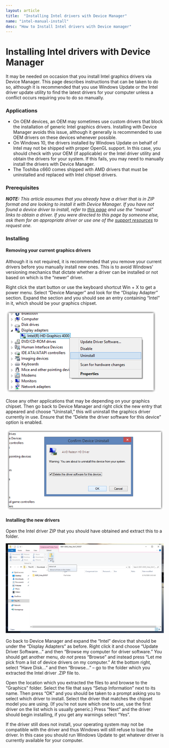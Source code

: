 ```yaml
---
layout: article
title:  "Installing Intel drivers with Device Manager"
name: "intel-manual-install"
desc: "How to Install Intel drivers with Device manager"
---
```


# Installing Intel drivers with Device Manager
It may be needed on occasion that you install Intel graphics drivers via Device Manager. This page describes instructions that can be taken to do so, although it is recommended that you use Windows Update or the Intel driver update utility to find the latest drivers for your computer unless a conflict occurs requiring you to do so manually.

### Applications
* On OEM devices, an OEM may sometimes use custom drivers that block the installation of generic Intel graphics drivers. Installing with Device Manager avoids this issue, although it generally is recommended to use OEM drivers on these devices whenever possible.
* On Windows 10, the drivers installed by Windows Update on behalf of Intel may not be shipped with proper OpenGL support. In this case, you should check with your OEM (if applicable) or the Intel driver utility and obtain the drivers for your system. If this fails, you may need to manually install the drivers with Device Manager.
* The Toshiba c660 comes shipped with AMD drivers that must be uninstalled and replaced with Intel chipset drivers.

### Prerequisites
***NOTE:*** *This article assumes that you already have a driver that is in ZIP format and are looking to install it with Device Manager. If you have not found a device driver to install, refer to [this page](/help/pixel-format-not-accelerated/) and use the “manual” links to obtain a driver. If you were directed to this page by someone else, ask them for an appropriate driver or use one of the [support resources](/help/technical-support-resources/) to request one.*

### Installing

#### Removing your current graphics drivers
Although it is not required, it is recommended that you remove your current drivers before you manually install new ones. This is to avoid Windows’ versioning mechanics that dictate whether a driver can be installed or not based on which is the “newer” driver.

Right click the start button or use the keyboard shortcut Win + X to get a power menu. Select “Device Manager” and look for the “Display Adapter” section. Expand the section and you should see an entry containing “Intel” in it, which should be your graphics chipset.

![Screenshot Device Manager](/static/images/help/guides/drivers/intel-manual-install/uninstall.png)

Close any other applications that may be depending on your graphics chipset. Then go back to Device Manager and right click the new entry that appeared and choose “Uninstall,” this will uninstall the graphics driver currently in use. Ensure that the “Delete the driver software for this device” option is enabled.

![Screenshot device uninstall confirm](/static/images/help/guides/drivers/amd-manual-install/uninstall-confirm.png)

#### Installing the new drivers
Open the Intel driver ZIP that you should have obtained and extract this to a folder.

![Screenshot extract driver](/static/images/help/guides/drivers/intel-manual-install/extract-driver.png)

Go back to Device Manager and expand the “Intel” device that should be under the “Display Adapters” as before. Right click it and choose “Update Driver Software…” and then “Browse my computer for driver software.” You should get another menu, *do not* press “Browse” and instead press “Let me pick from a list of device drivers on my computer.” At the bottom right, select “Have Disk…” and then “Browse…” – go to the folder which you extracted the Intel driver .ZIP file to.

Open the location which you extracted the files to and browse to the “Graphics” folder. Select the file that says “Setup Information” next to its name. Then press “OK” and you should be taken to a prompt asking you to select which driver to install. Select the driver that matches the chipset model you are using. (If you’re not sure which one to use, use the first driver on the list which is usually generic.) Press “Next” and the driver should begin installing, if you get any warnings select “Yes”.

If the driver still does not install, your operating system may not be compatible with the driver and thus Windows will still refuse to load the driver. In this case you should run Windows Update to get whatever driver is currently available for your computer.
